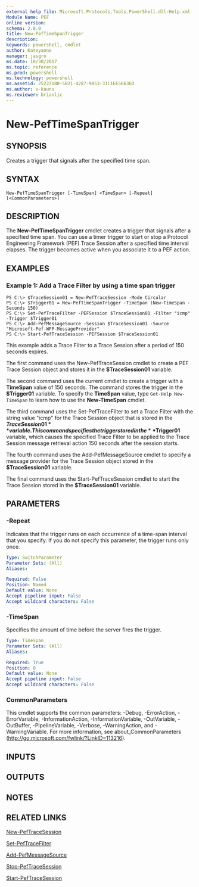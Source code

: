 ```yaml
---
external help file: Microsoft.Protocols.Tools.PowerShell.dll-Help.xml
Module Name: PEF
online version: 
schema: 2.0.0
title: New-PefTimeSpanTrigger
description: 
keywords: powershell, cmdlet
author: Kateyanne
manager: jasgro
ms.date: 10/30/2017
ms.topic: reference
ms.prod: powershell
ms.technology: powershell
ms.assetid: 25222180-5B21-4287-9853-31C1EE56636D
ms.author: v-kaunu
ms.reviewer: brianlic
---
```


# New-PefTimeSpanTrigger

## SYNOPSIS
Creates a trigger that signals after the specified time span.

## SYNTAX

```
New-PefTimeSpanTrigger [-TimeSpan] <TimeSpan> [-Repeat] [<CommonParameters>]
```

## DESCRIPTION
The **New-PefTimeSpanTrigger** cmdlet creates a trigger that signals after a specified time span.
You can use a timer trigger to start or stop a Protocol Engineering Framework (PEF) Trace Session after a specified time interval elapses.
The trigger becomes active when you associate it to a PEF action.

## EXAMPLES

### Example 1: Add a Trace Filter by using a time span trigger
```
PS C:\> $TraceSession01 = New-PefTraceSession -Mode Circular
PS C:\> $Trigger01 = New-PefTimeSpanTrigger -TimeSpan (New-TimeSpan -Seconds 150)
PS C:\> Set-PefTraceFilter -PEFSession $TraceSession01 -Filter "icmp" -Trigger $Trigger01
PS C:\> Add-PefMessageSource -Session $TraceSession01 -Source "Microsoft-Pef-WFP-MessageProvider"
PS C:\> Start-PefTraceSession -PEFSession $TraceSession01
```

This example adds a Trace Filter to a Trace Session after a period of 150 seconds expires.

The first command uses the New-PefTraceSession cmdlet to create a PEF Trace Session object and stores it in the **$TraceSession01** variable.

The second command uses the current cmdlet to create a trigger with a **TimeSpan** value of 150 seconds.
The command stores the trigger in the **$Trigger01** variable.
To specify the **TimeSpan** value, type `Get-Help New-TimeSpan` to learn how to use the **New-TimeSpan** cmdlet.

The third command uses the Set-PefTraceFilter to set a Trace Filter with the string value "icmp" for the Trace Session object that is stored in the **$TraceSession01** variable.
This command specifies the trigger stored in the **$Trigger01** variable, which causes the specified Trace Filter to be applied to the Trace Session message retrieval action 150 seconds after the session starts.

The fourth command uses the Add-PefMessageSource cmdlet to specify a message provider for the Trace Session object stored in the **$TraceSession01** variable.

The final command uses the Start-PefTraceSession cmdlet to start the Trace Session stored in the **$TraceSession01** variable.

## PARAMETERS

### -Repeat
Indicates that the trigger runs on each occurrence of a time-span interval that you specify.
If you do not specify this parameter, the trigger runs only once.

```yaml
Type: SwitchParameter
Parameter Sets: (All)
Aliases: 

Required: False
Position: Named
Default value: None
Accept pipeline input: False
Accept wildcard characters: False
```

### -TimeSpan
Specifies the amount of time before the server fires the trigger.

```yaml
Type: TimeSpan
Parameter Sets: (All)
Aliases: 

Required: True
Position: 0
Default value: None
Accept pipeline input: False
Accept wildcard characters: False
```

### CommonParameters
This cmdlet supports the common parameters: -Debug, -ErrorAction, -ErrorVariable, -InformationAction, -InformationVariable, -OutVariable, -OutBuffer, -PipelineVariable, -Verbose, -WarningAction, and -WarningVariable. For more information, see about_CommonParameters (http://go.microsoft.com/fwlink/?LinkID=113216).

## INPUTS

## OUTPUTS

## NOTES

## RELATED LINKS

[New-PefTraceSession](./New-PefTraceSession.md)

[Set-PefTraceFilter](./Set-PefTraceFilter.md)

[Add-PefMessageSource](./Add-PefMessageSource.md)

[Stop-PefTraceSession](./Stop-PefTraceSession.md)

[Start-PefTraceSession](./Start-PefTraceSession.md)

